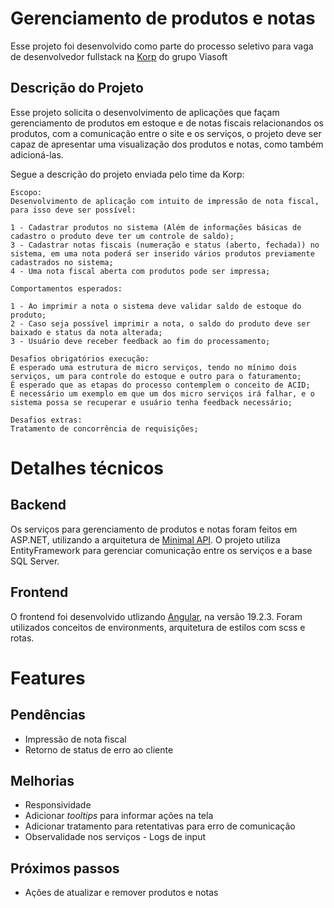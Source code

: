 # Gerenciamento de produtos e notas
Esse projeto foi desenvolvido como parte do processo seletivo para vaga de desenvolvedor fullstack na [Korp](https://www.korp.com.br/) do grupo Viasoft

## Descrição do Projeto
Esse projeto solicita o desenvolvimento de aplicações que façam gerenciamento de produtos em estoque e de notas fiscais relacionandos os produtos, com a comunicação entre o site e os serviços, o projeto deve ser capaz de apresentar uma visualização dos produtos e notas, como também adicioná-las.


Segue a descrição do projeto enviada pelo time da Korp:
```
Escopo:
Desenvolvimento de aplicação com intuito de impressão de nota fiscal, para isso deve ser possível:
 
1 - Cadastrar produtos no sistema (Além de informações básicas de cadastro o produto deve ter um controle de saldo);
3 - Cadastrar notas fiscais (numeração e status (aberto, fechada)) no sistema, em uma nota poderá ser inserido vários produtos previamente cadastrados no sistema;
4 - Uma nota fiscal aberta com produtos pode ser impressa;
 
Comportamentos esperados:
 
1 - Ao imprimir a nota o sistema deve validar saldo de estoque do produto;
2 - Caso seja possível imprimir a nota, o saldo do produto deve ser baixado e status da nota alterada;
3 - Usuário deve receber feedback ao fim do processamento;
 
Desafios obrigatórios execução:
É esperado uma estrutura de micro serviços, tendo no mínimo dois serviços, um para controle do estoque e outro para o faturamento;
É esperado que as etapas do processo contemplem o conceito de ACID;
É necessário um exemplo em que um dos micro serviços irá falhar, e o sistema possa se recuperar e usuário tenha feedback necessário;
 
Desafios extras:
Tratamento de concorrência de requisições;
```

# Detalhes técnicos
## Backend
Os serviços para gerenciamento de produtos e notas foram feitos em ASP.NET, utilizando a arquitetura de [Minimal API](https://learn.microsoft.com/en-us/aspnet/core/tutorials/min-web-api). O projeto utiliza EntityFramework para gerenciar comunicação entre os serviços e a base SQL Server.

## Frontend
O frontend foi desenvolvido utlizando [Angular](https://angular.dev/), na versão 19.2.3. Foram utilizados conceitos de environments, arquitetura de estilos com scss e rotas.

# Features

## Pendências
- Impressão de nota fiscal
- Retorno de status de erro ao cliente

## Melhorias
- Responsividade
- Adicionar _tooltips_ para informar ações na tela
- Adicionar tratamento para retentativas para erro de comunicação
- Observalidade nos serviços - Logs de input

## Próximos passos
- Ações de atualizar e remover produtos e notas
